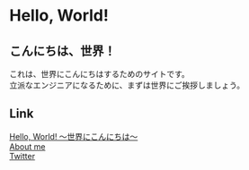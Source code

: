 # Hello, World!
## こんにちは、世界！
これは、世界にこんにちはするためのサイトです。  
立派なエンジニアになるために、まずは世界にご挨拶しましょう。  

## Link
[Hello, World! 〜世界にこんにちは〜](https://ozwio.github.io/hello/)  
[About me](https://ozw.io/)  
[Twitter](https://twitter.com/kodai_ozawa)  

